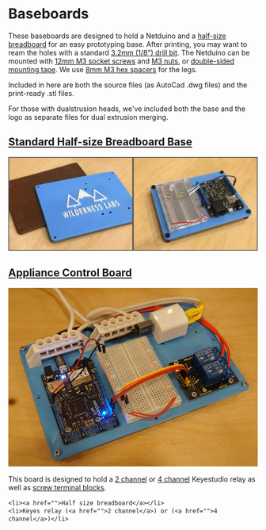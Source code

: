 # Baseboards

These baseboards are designed to hold a Netduino and a [half-size breadboard](http://amzn.to/2fMEgGH) for an easy prototyping base. After printing, you may want to ream the holes with a standard [3.2mm (1/8") drill bit](http://amzn.to/2xBmAXN). The Netduino can be mounted with [12mm M3 socket screws](http://amzn.to/2xvG6Dw) and [M3 nuts](http://amzn.to/2y4LosQ), or [double-sided mounting tape](http://amzn.to/2xAPszi). We use [8mm M3 hex spacers](http://amzn.to/2xMv7Hj) for the legs.

Included in here are both the source files (as AutoCad .dwg files) and the print-ready .stl files.

For those with dualstrusion heads, we've included both the base and the logo as separate files for dual extrusion merging.  
 
## [Standard Half-size Breadboard Base](Standard_Halfsize_Breadboard)

![](Standard_Halfsize_Breadboard/Baseboard.jpg)

## [Appliance Control Board](Appliance_Control_Baseboard)

![](Appliance_Control_Baseboard/Appliance_Control_Board.jpg)

This board is designed to hold a [2 channel](http://amzn.to/2xBiHSM) or [4 channel](http://amzn.to/2y4CDir) Keyestudio relay as well as [screw terminal blocks](http://amzn.to/2y3Vqdx). 

 	<li><a href="">Half size breadboard</a></li>
 	<li>Keyes relay (<a href="">2 channel</a>) or (<a href="">4 channel</a>)</li>